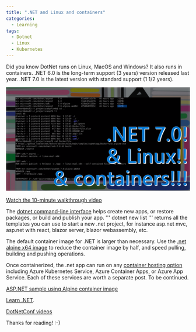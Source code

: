 ```yaml
---
title: ".NET and Linux and containers"
categories:
  - Learning
tags:
  - Dotnet
  - Linux
  - Kubernetes
---
```


Did you know DotNet runs on Linux, MacOS and Windows? It also runs in containers. .NET 6.0 is the long-term support (3 years) version released last year. .NET 7.0 is the latest version with standard support (1 1/2 years).

![img](../assets/images/2022-11-11-dotnet-and-linux-and-containers.png)

[Watch the 10-minute walkthrough video](https://www.youtube.com/watch?v=mSi8nvwObXc)

The [dotnet command-line interface](https://learn.microsoft.com/dotnet/core/tools/?wt.mc_id=pdebruin_content_blog_cnl_csasci) helps create new apps, or restore packages, or build and publish your app. ''' dotnet new list ''' returns all the templates you can use to start a new .net project, for instance asp.net mvc, asp.net with react, blazor server, blazor webassembly, etc. 

The default container image for .NET is larger than necessary. Use the [.net alpine x64 image](https://github.com/dotnet/dotnet-docker/tree/main/samples/aspnetapp) to reduce the container image by half, and speed pulling, building and pushing operations. 

Once containerized, the .net app can run on any [container hosting option](https://azure.microsoft.com/products/category/containers/?wt.mc_id=pdebruin_content_blog_cnl_csasci) including Azure Kubernetes Service, Azure Container Apps, or Azure App Service. Each of these services are worth a separate post. To be continued.

[ASP.NET sample using Alpine container image](https://github.com/pdebruin/asp7)

[Learn .NET](https://dotnet.microsoft.com/learn?wt.mc_id=pdebruin_content_blog_cnl_csasci).

[DotNetConf videos](https://www.youtube.com/c/dotNET/videos)

Thanks for reading! :-)

